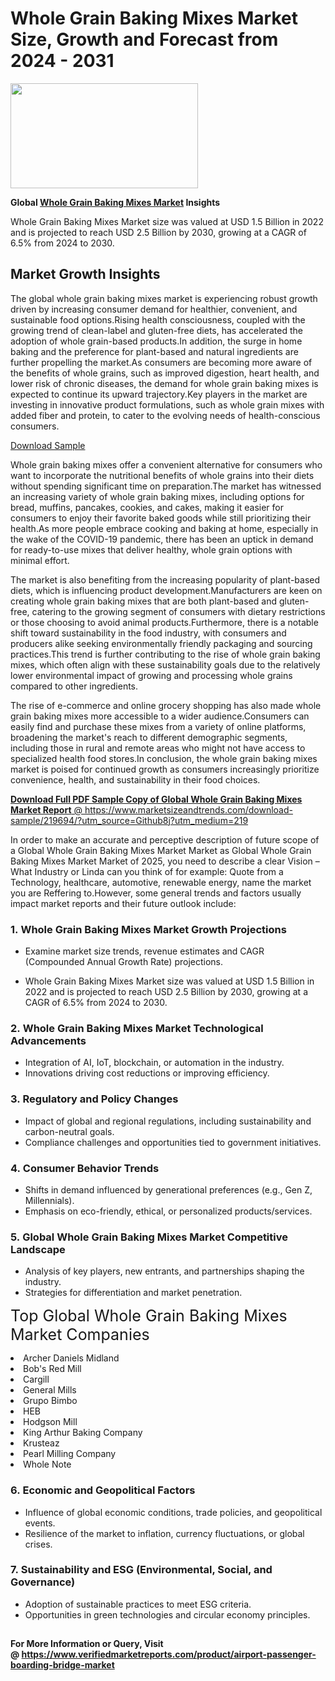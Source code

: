<H1>Whole Grain Baking Mixes Market Size, Growth and Forecast from 2024 - 2031</H1><img class="aligncenter size-medium wp-image-584254" src="https://thirdeyenews.in/wp-content/uploads/2024/09/Global-Market-Research-300x168.jpeg" alt="" width="300" height="168" /><p><strong>Global&nbsp;<a href="https://www.marketsizeandtrends.com/download-sample/219694/?utm_source=Github8j?utm_medium=219">Whole Grain Baking Mixes Market</a> Insights</strong></p><p>Whole Grain Baking Mixes Market size was valued at USD 1.5 Billion in 2022 and is projected to reach USD 2.5 Billion by 2030, growing at a CAGR of 6.5% from 2024 to 2030.</p><p><h2>Market Growth Insights</h2> <p>The global whole grain baking mixes market is experiencing robust growth driven by increasing consumer demand for healthier, convenient, and sustainable food options.Rising health consciousness, coupled with the growing trend of clean-label and gluten-free diets, has accelerated the adoption of whole grain-based products.In addition, the surge in home baking and the preference for plant-based and natural ingredients are further propelling the market.As consumers are becoming more aware of the benefits of whole grains, such as improved digestion, heart health, and lower risk of chronic diseases, the demand for whole grain baking mixes is expected to continue its upward trajectory.Key players in the market are investing in innovative product formulations, such as whole grain mixes with added fiber and protein, to cater to the evolving needs of health-conscious consumers.</p> <p><a href="#">Download Sample</a></p> <p>Whole grain baking mixes offer a convenient alternative for consumers who want to incorporate the nutritional benefits of whole grains into their diets without spending significant time on preparation.The market has witnessed an increasing variety of whole grain baking mixes, including options for bread, muffins, pancakes, cookies, and cakes, making it easier for consumers to enjoy their favorite baked goods while still prioritizing their health.As more people embrace cooking and baking at home, especially in the wake of the COVID-19 pandemic, there has been an uptick in demand for ready-to-use mixes that deliver healthy, whole grain options with minimal effort.</p> <p>The market is also benefiting from the increasing popularity of plant-based diets, which is influencing product development.Manufacturers are keen on creating whole grain baking mixes that are both plant-based and gluten-free, catering to the growing segment of consumers with dietary restrictions or those choosing to avoid animal products.Furthermore, there is a notable shift toward sustainability in the food industry, with consumers and producers alike seeking environmentally friendly packaging and sourcing practices.This trend is further contributing to the rise of whole grain baking mixes, which often align with these sustainability goals due to the relatively lower environmental impact of growing and processing whole grains compared to other ingredients.</p> <p>The rise of e-commerce and online grocery shopping has also made whole grain baking mixes more accessible to a wider audience.Consumers can easily find and purchase these mixes from a variety of online platforms, broadening the market's reach to different demographic segments, including those in rural and remote areas who might not have access to specialized health food stores.In conclusion, the whole grain baking mixes market is poised for continued growth as consumers increasingly prioritize convenience, health, and sustainability in their food choices.</p> <p><a href="#"></p><p><span class=""><strong>Download Full PDF Sample Copy of Global Whole Grain Baking Mixes Market Report</strong> @ <a href="https://www.marketsizeandtrends.com/download-sample/219694/?utm_source=Github8j?utm_medium=219" target="_blank">https://www.marketsizeandtrends.com/download-sample/219694/?utm_source=Github8j?utm_medium=219</a></span></p><p>In order to make an accurate and perceptive description of future scope of a Global&nbsp;Whole Grain Baking Mixes Market Market as Global&nbsp;Whole Grain Baking Mixes Market Market of 2025, you need to describe a clear Vision &ndash; What Industry or Linda can you think of for example: Quote from a Technology, healthcare, automotive, renewable energy, name the market you are Reffering to.However, some general trends and factors usually impact market reports and their future outlook include:</p><h3>1.&nbsp;<strong>Whole Grain Baking Mixes Market Growth Projections</strong></h3><ul><li>Examine market size trends, revenue estimates and CAGR (Compounded Annual Growth Rate) projections.</li><li><p>Whole Grain Baking Mixes Market size was valued at USD 1.5 Billion in 2022 and is projected to reach USD 2.5 Billion by 2030, growing at a CAGR of 6.5% from 2024 to 2030.</p></li></ul><h3>2.&nbsp;<strong>Whole Grain Baking Mixes Market Technological Advancements</strong></h3><ul><li>Integration of AI, IoT, blockchain, or automation in the industry.</li><li>Innovations driving cost reductions or improving efficiency.</li></ul><h3>3.&nbsp;<strong>Regulatory and Policy Changes</strong></h3><ul><li>Impact of global and regional regulations, including sustainability and carbon-neutral goals.</li><li>Compliance challenges and opportunities tied to government initiatives.</li></ul><h3>4.&nbsp;<strong>Consumer Behavior Trends</strong></h3><ul><li>Shifts in demand influenced by generational preferences (e.g., Gen Z, Millennials).</li><li>Emphasis on eco-friendly, ethical, or personalized products/services.</li></ul><h3>5.&nbsp;<strong>Global Whole Grain Baking Mixes Market Competitive Landscape</strong></h3><ul><li>Analysis of key players, new entrants, and partnerships shaping the industry.</li><li>Strategies for differentiation and market penetration.</li></ul><p data-pm-slice="1 1 []"><span style="color: inherit; font-family: inherit; font-size: 25px;">Top Global Whole Grain Baking Mixes Market Companies</span></p><div class="" data-test-id=""><p><li>Archer Daniels Midland</li><li> Bob's Red Mill</li><li> Cargill</li><li> General Mills</li><li> Grupo Bimbo</li><li> HEB</li><li> Hodgson Mill</li><li> King Arthur Baking Company</li><li> Krusteaz</li><li> Pearl Milling Company</li><li> Whole Note</li></p></div><h3>6.&nbsp;<strong>Economic and Geopolitical Factors</strong></h3><ul><li>Influence of global economic conditions, trade policies, and geopolitical events.</li><li>Resilience of the market to inflation, currency fluctuations, or global crises.</li></ul><h3>7.&nbsp;<strong>Sustainability and ESG (Environmental, Social, and Governance)</strong></h3><ul><li>Adoption of sustainable practices to meet ESG criteria.</li><li>Opportunities in green technologies and circular economy principles.</li></ul><h2><strong style="font-size: 14px;">For More Information or Query, Visit @&nbsp;</strong><a style="background-color: #ffffff; font-size: 14px;" href="https://www.marketsizeandtrends.com/report/whole-grain-baking-mixes-market/" target="_blank">https://www.verifiedmarketreports.com/product/airport-passenger-boarding-bridge-market</a></h2>